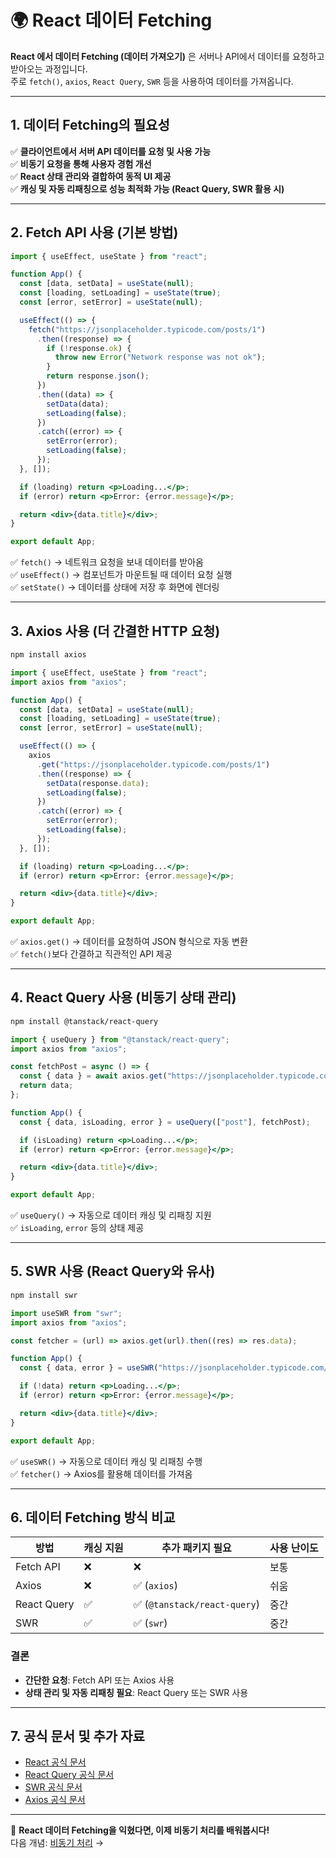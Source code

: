 # 🌍 React 데이터 Fetching

**React 에서 데이터 Fetching (데이터 가져오기)** 은 서버나 API에서 데이터를 요청하고 받아오는 과정입니다.  
주로 `fetch()`, `axios`, `React Query`, `SWR` 등을 사용하여 데이터를 가져옵니다.

---

## 1. 데이터 Fetching의 필요성

✅ **클라이언트에서 서버 API 데이터를 요청 및 사용 가능**  
✅ **비동기 요청을 통해 사용자 경험 개선**  
✅ **React 상태 관리와 결합하여 동적 UI 제공**  
✅ **캐싱 및 자동 리패칭으로 성능 최적화 가능 (React Query, SWR 활용 시)**  

---

## 2. Fetch API 사용 (기본 방법)

```jsx
import { useEffect, useState } from "react";

function App() {
  const [data, setData] = useState(null);
  const [loading, setLoading] = useState(true);
  const [error, setError] = useState(null);

  useEffect(() => {
    fetch("https://jsonplaceholder.typicode.com/posts/1")
      .then((response) => {
        if (!response.ok) {
          throw new Error("Network response was not ok");
        }
        return response.json();
      })
      .then((data) => {
        setData(data);
        setLoading(false);
      })
      .catch((error) => {
        setError(error);
        setLoading(false);
      });
  }, []);

  if (loading) return <p>Loading...</p>;
  if (error) return <p>Error: {error.message}</p>;

  return <div>{data.title}</div>;
}

export default App;
```

✅ `fetch()` → 네트워크 요청을 보내 데이터를 받아옴  
✅ `useEffect()` → 컴포넌트가 마운트될 때 데이터 요청 실행  
✅ `setState()` → 데이터를 상태에 저장 후 화면에 렌더링  

---

## 3. Axios 사용 (더 간결한 HTTP 요청)

```sh
npm install axios
```

```jsx
import { useEffect, useState } from "react";
import axios from "axios";

function App() {
  const [data, setData] = useState(null);
  const [loading, setLoading] = useState(true);
  const [error, setError] = useState(null);

  useEffect(() => {
    axios
      .get("https://jsonplaceholder.typicode.com/posts/1")
      .then((response) => {
        setData(response.data);
        setLoading(false);
      })
      .catch((error) => {
        setError(error);
        setLoading(false);
      });
  }, []);

  if (loading) return <p>Loading...</p>;
  if (error) return <p>Error: {error.message}</p>;

  return <div>{data.title}</div>;
}

export default App;
```

✅ `axios.get()` → 데이터를 요청하여 JSON 형식으로 자동 변환  
✅ `fetch()`보다 간결하고 직관적인 API 제공  

---

## 4. React Query 사용 (비동기 상태 관리)

```sh
npm install @tanstack/react-query
```

```jsx
import { useQuery } from "@tanstack/react-query";
import axios from "axios";

const fetchPost = async () => {
  const { data } = await axios.get("https://jsonplaceholder.typicode.com/posts/1");
  return data;
};

function App() {
  const { data, isLoading, error } = useQuery(["post"], fetchPost);

  if (isLoading) return <p>Loading...</p>;
  if (error) return <p>Error: {error.message}</p>;

  return <div>{data.title}</div>;
}

export default App;
```

✅ `useQuery()` → 자동으로 데이터 캐싱 및 리패칭 지원  
✅ `isLoading`, `error` 등의 상태 제공  

---

## 5. SWR 사용 (React Query와 유사)

```sh
npm install swr
```

```jsx
import useSWR from "swr";
import axios from "axios";

const fetcher = (url) => axios.get(url).then((res) => res.data);

function App() {
  const { data, error } = useSWR("https://jsonplaceholder.typicode.com/posts/1", fetcher);

  if (!data) return <p>Loading...</p>;
  if (error) return <p>Error: {error.message}</p>;

  return <div>{data.title}</div>;
}

export default App;
```

✅ `useSWR()` → 자동으로 데이터 캐싱 및 리패칭 수행  
✅ `fetcher()` → Axios를 활용해 데이터를 가져옴  

---

## 6. 데이터 Fetching 방식 비교

| 방법 | 캐싱 지원 | 추가 패키지 필요 | 사용 난이도 |
|------|---------|----------------|------------|
| Fetch API | ❌ | ❌ | 보통 |
| Axios | ❌ | ✅ (`axios`) | 쉬움 |
| React Query | ✅ | ✅ (`@tanstack/react-query`) | 중간 |
| SWR | ✅ | ✅ (`swr`) | 중간 |

### 결론
- **간단한 요청**: Fetch API 또는 Axios 사용
- **상태 관리 및 자동 리패칭 필요**: React Query 또는 SWR 사용

---

## 7. 공식 문서 및 추가 자료
- [React 공식 문서](https://react.dev/)
- [React Query 공식 문서](https://tanstack.com/query/latest)
- [SWR 공식 문서](https://swr.vercel.app/)
- [Axios 공식 문서](https://axios-http.com/)

---

🚀 **React 데이터 Fetching을 익혔다면, 이제 비동기 처리를 배워봅시다!**  
다음 개념: [비동기 처리](./async-await.md) →
